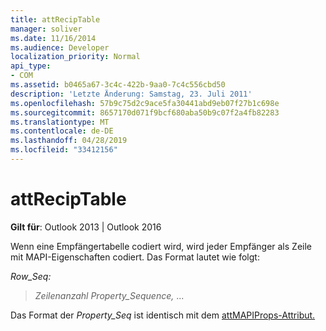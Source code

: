 ```yaml
---
title: attRecipTable
manager: soliver
ms.date: 11/16/2014
ms.audience: Developer
localization_priority: Normal
api_type:
- COM
ms.assetid: b0465a67-3c4c-422b-9aa0-7c4c556cbd50
description: 'Letzte Änderung: Samstag, 23. Juli 2011'
ms.openlocfilehash: 57b9c75d2c9ace5fa30441abd9eb07f27b1c698e
ms.sourcegitcommit: 8657170d071f9bcf680aba50b9c07f2a4fb82283
ms.translationtype: MT
ms.contentlocale: de-DE
ms.lasthandoff: 04/28/2019
ms.locfileid: "33412156"
---
```

# <a name="attreciptable"></a>attRecipTable

**Gilt für**: Outlook 2013 | Outlook 2016 
  
Wenn eine Empfängertabelle codiert wird, wird jeder Empfänger als Zeile mit MAPI-Eigenschaften codiert. Das Format lautet wie folgt: 
  
_Row_Seq:_
  
>  _Zeilenanzahl Property_Sequence,_ ... 
    
Das Format der _Property_Seq_ ist identisch mit dem [attMAPIProps-Attribut.](attmapiprops.md) 
    

